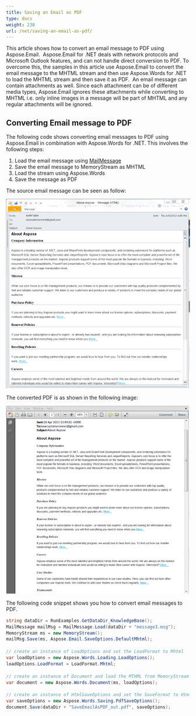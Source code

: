 ```yaml
---
title: Saving an Email as PDF
type: docs
weight: 230
url: /net/saving-an-email-as-pdf/
---
```



This article shows how to convert an email message to PDF using Aspose.Email.  Aspose.Email for .NET deals with network protocols and Microsoft Outlook features, and can not handle direct conversion to PDF. To overcome this, the samples in this article use Aspose.Email to convert the email message to the MHTML stream and then use Aspose.Words for .NET to load the MHTML stream and then save it as PDF.  An email message can contain attachments as well. Since each attachment can be of different media types, Aspose.Email ignores these attachments while converting to MHTML i.e. only inline images in a message will be part of MHTML and any regular attachments will be ignored.
## **Converting Email message to PDF**
The following code shows converting email messages to PDF using Aspose.Email in combination with Aspose.Words for .NET. This involves the following steps:

1. Load the email message using [MailMessage](https://apireference.aspose.com/net/email/aspose.email/mailmessage)
1. Save the email message to MemoryStream as MHTML
1. Load the stream using Aspose.Words
1. Save the message as PDF

The source email message can be seen as follow:

![todo:image_alt_text](saving-an-email-as-pdf_1.png)

The converted PDF is as shown in the following image:

![todo:image_alt_text](saving-an-email-as-pdf_2.png)

The following code snippet shows you how to convert email messages to PDF.

```csharp
string dataDir = RunExamples.GetDataDir_KnowledgeBase();
MailMessage mailMsg = MailMessage.Load(dataDir + "message3.msg");
MemoryStream ms = new MemoryStream();
mailMsg.Save(ms, Aspose.Email.SaveOptions.DefaultMhtml);

// create an instance of LoadOptions and set the LoadFormat to Mhtml
var loadOptions = new Aspose.Words.Loading.LoadOptions();
loadOptions.LoadFormat = LoadFormat.Mhtml;

// create an instance of Document and load the MTHML from MemoryStream
var document = new Aspose.Words.Document(ms, loadOptions);

// create an instance of HtmlSaveOptions and set the SaveFormat to Html
var saveOptions = new Aspose.Words.Saving.PdfSaveOptions();
document.Save(dataDir + "SaveEmailAsPDF_out.pdf", saveOptions);
```
